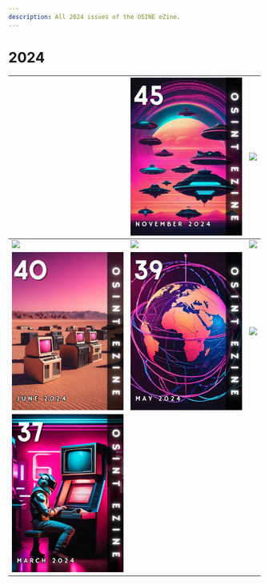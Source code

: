 ```yaml
---
description: All 2024 issues of the OSINE eZine.
---
```


# 2024

|                                                                           | [![](../../.gitbook/assets/OSINT_eZine-202411.png)](11-november-2024.md)                                    | [![](../../.gitbook/assets/OSINT_eZine-202410.png)](10-october-2024.md)                                    |
| ------------------------------------------------------------------------- | ----------------------------------------------------------------------------------------------------------- | ---------------------------------------------------------------------------------------------------------- |
| [![](../../.gitbook/assets/OSINT_eZine-202409.png)](09-september-2024.md) | [![](../../.gitbook/assets/OSINT_eZine-202408.png)](08-august-2024.md)                                      | [![](../../.gitbook/assets/OSINT_eZine-202407.png)](07-july-2024.md)                                       |
| [![](../../.gitbook/assets/OSINT_eZine-202406.png)](06-june-2024.md)      | [![](../../.gitbook/assets/OSINT_eZine-202405.png)](05-may-2024.md)                                         | [![](../../.gitbook/assets/OSINT_eZine-202404.png)](04-april-2024.md)                                      |
| [![](../../.gitbook/assets/OSINT_eZine-202403.png)](03-march-2024.md)     | [<img src="../../.gitbook/assets/OSINT_eZine-202402.png" alt="" data-size="original">](02-february-2024.md) | [<img src="../../.gitbook/assets/OSINT_eZine-202401.png" alt="" data-size="original">](01-january-2024.md) |

